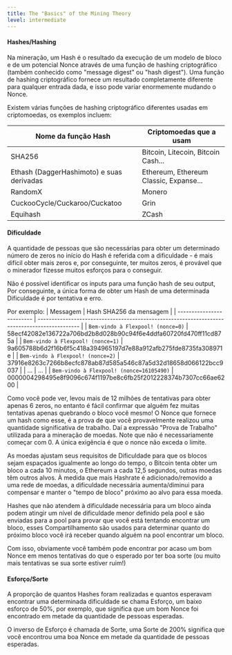 ```yaml
---
title: The "Basics" of the Mining Theory
level: intermediate
---
```


#### Hashes/Hashing

Na mineração, um Hash é o resultado da execução de um modelo de bloco e de um potencial Nonce através de uma função de hashing criptográfico (também conhecido como "message digest" ou "hash digest"). Uma função de hashing criptográfico fornece um resultado completamente diferente para qualquer entrada dada, e isso pode variar enormemente mudando o Nonce.

Existem várias funções de hashing criptográfico diferentes usadas em criptomoedas, os exemplos incluem:

| Nome da função Hash                       | Criptomoedas que a usam                |
| ----------------------------------------- | -------------------------------------- |
| SHA256                                    | Bitcoin, Litecoin, Bitcoin Cash...     |
| Ethash (DaggerHashimoto) e suas derivadas | Ethereum, Ethereum Classic, Expanse... |
| RandomX                                   | Monero                                 |
| CuckooCycle/Cuckaroo/Cuckatoo             | Grin                                   |
| Equihash                                  | ZCash                                  |

#### Dificuldade

A quantidade de pessoas que são necessárias para obter um determinado número de zeros no início do Hash é referida com a dificuldade - é mais difícil obter mais zeros e, por conseguinte, ter muitos zeros, é provável que o minerador fizesse muitos esforços para o conseguir.

Não é possível identificar os inputs para uma função hash de seu output, Por conseguinte, a única forma de obter um Hash de uma determinada Dificuldade é por tentativa e erro.

Por exemplo:
| Messagem                  | Hash SHA256 da mensagem                                                                       |
| ------------------------- | --------------------------------------------------------------------------------------------- |
| <code>Bem-vindo à Flexpool! (nonce=0)</code> | 58ecf42082e136722a706bd2b8d028b90c94f6e4ddfa60720fd470ff11cd875a                              |
| <code>Bem-vindo à Flexpool! (nonce=1)</code> | 9a605788b6d2f16b6f5c418a394965197d7e88a912afb275fde8735fa308971e                              |
| <code>Bem-vindo à Flexpool! (nonce=2)</code> | 37916e8263c7266b8ecfc878ab87d585a546c87a5d32d18658d066122bcc9037                              |
| ...                       | ...                                                                                           |
| <code>Bem-vindo à Flexpool! (nonce=16105490)</code> | <span className="red">000000</span>4298495e8f9096c674f1197be8c6fb25f2012228374b7307cc66ae6200 |

Como você pode ver, levou mais de 12 milhões de tentativas para obter apenas 6 zeros, no entanto é fácil confirmar que alguém fez muitas tentativas apenas quebrando o bloco você mesmo! O Nonce que fornece um hash como esse, é a prova de que você provavelmente realizou uma quantidade significativa de trabalho. Daí a expressão "Prova de Trabalho" utilizada para a mineração de moedas. Note que não é necessariamente começar com 0. A única exigência é que o nonce não exceda o limite.

As moedas ajustam seus requisitos de Dificuldade para que os blocos sejam espaçados igualmente ao longo do tempo, o Bitcoin tenta obter um bloco a cada 10 minutos, o Ethereum a cada 12,5 segundos, outras moedas têm outros alvos. À medida que mais Hashrate é adicionado/removido a uma rede de moedas, a dificuldade necessária aumenta/diminui para compensar e manter o "tempo de bloco" próximo ao alvo para essa moeda.

Hashes que não atendem à dificuldade necessária para um bloco ainda podem atingir um nível de dificuldade menor definido pela pool e são enviadas para a pool para provar que você está tentando encontrar um bloco, esses Compartilhamento são usados para determinar quanto do próximo bloco você irá receber quando alguém na pool encontrar um bloco.

Com isso, obviamente você também pode encontrar por acaso um bom Nonce em menos tentativas do que o esperado por ter boa sorte (ou muito mais tentativas se sua sorte estiver ruim!)

#### Esforço/Sorte

A proporção de quantos Hashes foram realizadas e quantos esperavam encontrar uma determinada dificuldade se chama Esforço, um baixo esforço de 50%, por exemplo, que significa que um bom Nonce foi encontrado em metade da quantidade de pessoas esperadas.

O inverso de Esforço é chamada de Sorte, uma Sorte de 200% significa que você encontrou uma boa Nonce em metade da quantidade de pessoas esperadas.
